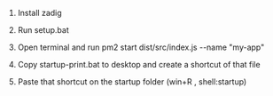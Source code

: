 1. Install zadig

2. Run setup.bat

3. Open terminal and run pm2 start dist/src/index.js --name "my-app"

4. Copy startup-print.bat to desktop and create a shortcut of that file

5. Paste that shortcut on the startup folder (win+R , shell:startup)
